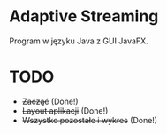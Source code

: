 ﻿ # Adaptive Streaming
 Program w języku Java z GUI JavaFX.

 # TODO
 * ~~Zacząć~~ (Done!)
 * ~~Layout aplikacji~~ (Done!)
 * ~~Wszystko pozostałe i wykres~~ (Done!)
